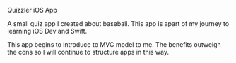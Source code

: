 Quizzler iOS App

A small quiz app I created about baseball. This app is apart of my journey to learning iOS Dev and Swift.

This app begins to introduce to MVC model to me. The benefits outweigh the cons so I will continue to structure apps in this way.
